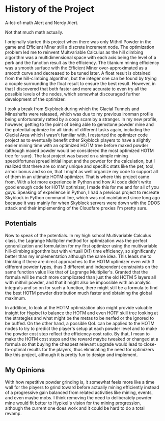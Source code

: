 # History of the Project

A-lot-of-math Alert and Nerdy Alert.

Not that much math actually.

I originally started this project when there was only Mithril Powder in the game and Efficient Miner still a discrete increment node. The optimization problem led me to reinvent Multvariable Calculus as the hill climbing algorithm was a multidimensional space with each axis being the level of a perk and the function result as the efficiency. The titanium mining efficiency was a smooth surface with the Efficient Miner over-approximated as a smooth curve and decreased to be tuned later. A float result is obtained from the hill-climbing algorithm, but the integer one can be found by trying a couple surrounding the float result to ensure the best result. However, in that I discovered that both faster and more accurate to even try all the possible levels of the nodes, which somewhat discouraged further development of the optimizer.

I took a break from Skyblock during which the Glacial Tunnels and Mineshafts were released, which was due to my previous ironman profile being unfortunately ratted by a coop scam by a stranger. In my new profile, however, getting to the point of being able to gemstone powder mine and the potential optimize for all kinds of different tasks again, including the Glacial Area which I wasn't familiar with, I restarted the optimizer code project as to eventually benefit other Skyblock players to have a slightly easier mining time with an optimized HOTM tree before maxed powder (although maxed powder would be considered the most optimized HOTM tree for sure). The last project was based on a simple mining speed/fortune/spread initial input and the powder for the calculation, but I realized that there are so many unique and specific stats like the pet, tool, armor bonus and so on, that I might as well organize my code to support all of them in an ultimate HOTM optimizer. That is where this project came from. With a lot more experience in Python and how AI code didn't write good enough code for HOTM optimizer, I made this for me and for all of you guys. Speaking of experience in Python, I had a previous project to recreate Skyblock in Python command line, which was not maintained since long ago because it was mainly for when Skyblock servers were down with the DDOS attack and their implementing of the Cloudfare proxies I'm pretty sure.

## Potentials

Now to speak of the potentials. In my high school Multivariable Calculus class, the Lagrange Multiplier method for optimization was the perfect generalization and formulation for my first optimizer using the multivariable hill-climbing algorithm but with virtuall O(1) time efficiency, so significantly better than my implementation although the same idea. This leads me to thinking if there are direct approaches to the HOTM optimizer even with 3 different powder types, thus 3 different and independent constraints on the same function value like that of Lagrange Multiplier's. Granted that the formula will be much more complicated than just the old HOTM 5 layers all with mithril powder, and that it might also be impossible with an analytic integrals and so on for such a function, there might still be a formula to find the best HOTM powder distribution much faster and obtaining the global maximum.

In addition, to look at the HOTM optimization also might provide valuable insight for Hypixel to balance the HOTM and even HOTF skill tree looking at the strategies and what might be the metas to be nerfed or the ignored to be buffed. On the other hand, a possible QoL can be applied to the HOTM nodes to try to predict the player's setup at each powder level and to make the powder cost step reflect the efficiency-cost ratio. By that, I mean to make the HOTM cost steps and the reward maybe tweaked or changed at a formula so that buying the cheapest relevant upgrade would lead to close-to-optimal results for the players, thus eliminating the need for optimizers like this project, although it is pretty fun to design and implement.

## My Opinions

With how repetitive powder grinding is, it somewhat feels more like a time wall for the players to grind toward before actually mining efficiently instead of a progressive gain balanced from related activities like mining, events, and even maybe mobs. I think removing the need to deliberately powder mine would fit better to Hypixel's vision for the mining progression, although the current one does work and it could be hard to do a total revamp.
